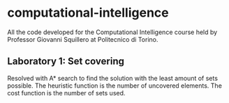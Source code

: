 # computational-intelligence
All the code developed for the Computational Intelligence course held by Professor Giovanni Squillero at Politecnico di Torino.


## Laboratory 1: Set covering

Resolved with A* search to find the solution with the least amount of sets possible. The heuristic function is the number of uncovered elements. The cost function is the number of sets used.